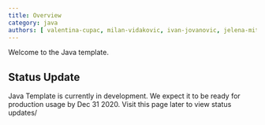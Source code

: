 ```yaml
---
title: Overview
category: java
authors: [ valentina-cupac, milan-vidakovic, ivan-jovanovic, jelena-mitrovic ]
---
```


Welcome to the Java template.

## Status Update

Java Template is currently in development. We expect it to be ready for production usage by Dec 31 2020. Visit this page later to view status updates/
